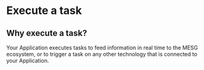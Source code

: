 # Execute a task

## Why execute a task?

Your Application executes tasks to feed information in real time to the MESG ecosystem, or to trigger a task on any other technology that is connected to your Application. 

